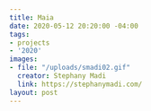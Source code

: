 ```yaml
---
title: Maia
date: 2020-05-12 20:20:00 -04:00
tags:
- projects
- '2020'
images:
- file: "/uploads/smadi02.gif"
  creator: Stephany Madi
  link: https://stephanymadi.com/
layout: post
---
```


